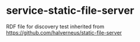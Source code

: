 # service-static-file-server

RDF file for discovery test
inherited from https://github.com/halverneus/static-file-server 

